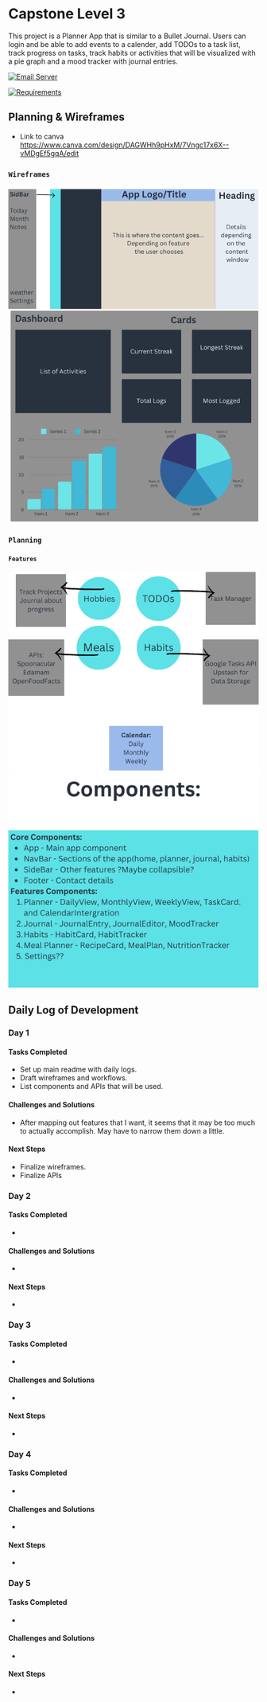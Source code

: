 # Capstone Level 3

This project is a Planner App that is similar to a Bullet Journal. Users can login and be able to add events to a calender, add TODOs to a task list, track progress on tasks, track habits or activities that will be visualized with a pie graph and a mood tracker with journal entries. 

<!-- Email Server README.md -->
[![Email Server](https://img.shields.io/badge/server-email--readme-blue?style=flat-square)](/README-email-server.md)
<!-- Check list of requirements README.md -->
[![Requirements](https://img.shields.io/badge/checkList-readme-blue?style=flat-square)](/README-checklist.md)

## Planning & Wireframes
- Link to canva <https://www.canva.com/design/DAGWHh9pHxM/7Vngc17x6X--vMDgEf5gqA/edit>
### `Wireframes`

![wireframe-1](</public/wireframe-1.png>)
![wireframe-2](</public/wireframe-2.png>)

### `Planning`
#### `Features`
![features](</public/features.png>)
![components](</public/components.png>)

## Daily Log of Development

### Day 1 

#### Tasks Completed
- Set up main readme with daily logs.
- Draft wireframes and workflows.
- List components and APIs that will be used.

#### Challenges and Solutions
- After mapping out features that I want, it seems that it may be too much to actually accomplish. May have to narrow them down a little. 

#### Next Steps
- Finalize wireframes.
- Finalize APIs

### Day 2 

#### Tasks Completed
- 

#### Challenges and Solutions
-

#### Next Steps
- 

### Day 3 

#### Tasks Completed
- 

#### Challenges and Solutions
-

#### Next Steps
- 

### Day 4 

#### Tasks Completed
- 

#### Challenges and Solutions
-

#### Next Steps
- 

### Day 5 

#### Tasks Completed
- 

#### Challenges and Solutions
-

#### Next Steps
- 






